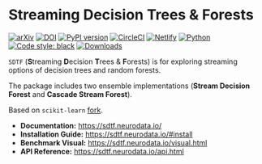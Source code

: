 # Streaming Decision Trees & Forests

[![arXiv](https://img.shields.io/badge/arXiv-2110.08483-red.svg?style=flat)](https://arxiv.org/abs/2110.08483)
[![DOI](https://zenodo.org/badge/DOI/10.5281/zenodo.5557864.svg)](https://doi.org/10.5281/zenodo.5557864)
[![PyPI version](https://img.shields.io/pypi/v/sdtf.svg)](https://pypi.org/project/sdtf/)
[![CircleCI](https://circleci.com/gh/neurodata/SDTF/tree/main.svg?style=shield)](https://circleci.com/gh/neurodata/SDTF/tree/main)
[![Netlify](https://img.shields.io/netlify/b47deb03-9e70-4684-a0a1-bbafdbcf6d49)](https://app.netlify.com/sites/sdtf/deploys)
[![Python](https://img.shields.io/pypi/pyversions/sdtf)](https://www.python.org/downloads/)
[![Code style: black](https://img.shields.io/badge/code%20style-black-000000.svg)](https://github.com/psf/black)
[![Downloads](https://img.shields.io/pypi/dm/sdtf.svg)](https://pypi.org/project/sdtf/#files)

`SDTF` (**S**treaming **D**ecision **T**rees & **F**orests) is for exploring streaming options of decision trees and random forests.

The package includes two ensemble implementations (**Stream Decision Forest** and **Cascade Stream Forest**).

Based on `scikit-learn` [fork](https://github.com/PSSF23/scikit-learn-stream/tree/stream).

- **Documentation:** https://sdtf.neurodata.io/
- **Installation Guide:** https://sdtf.neurodata.io/#install
- **Benchmark Visual:** https://sdtf.neurodata.io/visual.html
- **API Reference:** https://sdtf.neurodata.io/api.html
